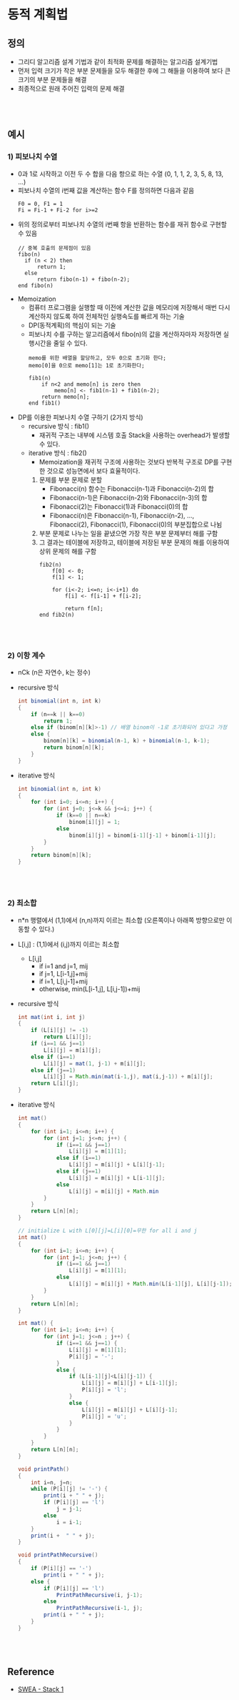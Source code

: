 # 동적 계획법
## 정의
* 그리디 알고리즘 설계 기법과 같이 최적화 문제를 해결하는 알고리즘 설계기법
* 먼저 입력 크기가 작은 부분 문제들을 모두 해결한 후에 그 해들을 이용하여 보다 큰 크기의 부분 문제들을 해결
* 최종적으로 원래 주어진 입력의 문제 해결

<br><br>

## 예시
### 1) 피보나치 수열
* 0과 1로 시작하고 이전 두 수 합을 다음 항으로 하는 수열 (0, 1, 1, 2, 3, 5, 8, 13, ...)
* 피보나치 수열의 i번째 값을 계산하는 함수 F를 정의하면 다음과 같음
  ```
  F0 = 0, F1 = 1
  Fi = Fi-1 + Fi-2 for i>=2
  ```
* 위의 정의로부터 피보나치 수열의 i번째 항을 반환하는 함수를 재귀 함수로 구현할 수 있음
  ```
  // 중복 호출의 문제점이 있음
  fibo(n)
    if (n < 2) then
        return 1;
    else
        return fibo(n-1) + fibo(n-2);
  end fibo(n)
  ```
* Memoization
  * 컴퓨터 프로그램을 실행할 때 이전에 계산한 값을 메모리에 저장해서 매번 다시 계산하지 않도록 하여 전체적인 실행속도를 빠르게 하는 기술
  * DP(동적계획)의 핵심이 되는 기술
  * 피보나치 수를 구하는 알고리즘에서 fibo(n)의 값을 계산하자마자 저장하면 실행시간을 줄일 수 있다.
    ```
    memo를 위한 배열을 할당하고, 모두 0으로 초기화 한다;
    memo[0]을 0으로 memo[1]는 1로 초기화한다;

    fib1(n)
        if n<2 and memo[n] is zero then
            memo[n] <- fib1(n-1) + fib1(n-2);
        return memo[n];
    end fib1()
    ```
* DP를 이용한 피보나치 수열 구하기 (2가지 방식)
  * recursive 방식 : fib1()
    * 재귀적 구조는 내부에 시스템 호출 Stack을 사용하는 overhead가 발생할 수 있다.
  * iterative 방식 : fib2()
    * Memoization을 재귀적 구조에 사용하는 것보다 반복적 구조로 DP를 구현한 것으로 성능면에서 보다 효율적이다.
    1. 문제를 부분 문제로 분할
         * Fibonacci(n) 함수는 Fibonacci(n-1)과 Fibonacci(n-2)의 합
         * Fibonacci(n-1)은 Fibonacci(n-2)와 Fibonacci(n-3)의 합
         * Fibonacci(2)는 Fibonacci(1)과 Fibonacci(0)의 합
         * Fibonacci(n)은 Fibonacci(n-1), Fibonacci(n-2), ..., Fibonacci(2), Fibonacci(1), Fibonacci(0)의 부분집합으로 나뉨
    2. 부분 문제로 나누는 일을 끝냈으면 가장 작은 부분 문제부터 해를 구함
    3. 그 결과는 테이블에 저장하고, 테이블에 저장된 부분 문제의 해를 이용하여 상위 문제의 해를 구함
        ```
        fib2(n)
            f[0] <- 0;
            f[1] <- 1;

            for (i<-2; i<=n; i<-i+1) do
                f[i] <- f[i-1] + f[i-2];

                return f[n];
        end fib2(n)
        ```
<br><br>

### 2) 이항 계수
* nCk (n은 자연수, k는 정수)
* recursive 방식
    ```java
    int binomial(int n, int k)
    {
        if (n==k || k==0)
            return 1;
        else if (binom[n][k]>-1) // 배열 binom이 -1로 초기화되어 있다고 가정
        else {
            binom[n][k] = binomial(n-1, k) + binomial(n-1, k-1);
            return binom[n][k];
        }
    }
    ```

* iterative 방식
    ```java
    int binomial(int n, int k) 
    {
        for (int i=0; i<=n; i++) {
            for (int j=0; j<=k && j<=i; j++) {
                if (k==0 || n==k)
                    binom[i][j] = 1;
                else
                    binom[i][j] = binom[i-1][j-1] + binom[i-1][j];
            }
        }
        return binom[n][k];
    }
  ```

<br><br>

### 2) 최소합
* n*n 행렬에서 (1,1)에서 (n,n)까지 이르는 최소합 (오른쪽이나 아래쪽 방향으로만 이동할 수 있다.)
* L[i,j] : (1,1)에서 (i,j)까지 이르는 최소합
  * L[i,j]
    * if i=1 and j=1, mij
    * if j=1, L[i-1,j]+mij
    * if i=1, L[i,j-1]+mij
    * otherwise, min(L[i-1,j], L[i,j-1])+mij
* recursive 방식
    ```java
    int mat(int i, int j)
    {
        if (L[i][j] != -1) 
            return L[i][j];
        if (i==1 && j==1)
            L[i][j] = m[i][j];
        else if (i==1)
            L[i][j] = mat(1, j-1) + m[i][j];
        else if (j==1)
            L[i][j] = Math.min(mat(i-1,j), mat(i,j-1)) + m[i][j];
        return L[i][j];
    }
    ```

* iterative 방식
    ```java
    int mat()
    {
        for (int i=1; i<=n; i++) {
            for (int j=1; j<=n; j++) {
                if (i==1 && j==1)
                    L[i][j] = m[1][1];
                else if (i==1)
                    L[i][j] = m[i][j] + L[i][j-1];
                else if (j==1)
                    L[i][j] = m[i][j] + L[i-1][j];
                else
                    L[i][j] = m[i][j] + Math.min
            }
        }
        return L[n][n];
    }
    ```

    ```java
    // initialize L with L[0][j]=L[i][0]=무한 for all i and j
    int mat()
    {
        for (int i=1; i<=n; i++) {
            for (int j=1; j<=n; j++) {
                if (i==1 && j==1)
                    L[i][j] = m[1][1];
                else
                    L[i][j] = m[i][j] + Math.min(L[i-1][j], L[i][j-1]);
            }
        }
        return L[n][n];
    }
    ```

    ```java
    int mat() {
        for (int i=1; i<=n; i++) {
            for (int j=1; j<=n ; j++) {
                if (i==1 && j==1) {
                    L[i][j] = m[1][1];
                    P[i][j] = '-';
                }
                else {
                    if (L[i-1][j]<L[i][j-1]) {
                        L[i][j] = m[i][j] + L[i-1][j];
                        P[i][j] = 'l';
                    }
                    else {
                        L[i][j] = m[i][j] + L[i][j-1];
                        P[i][j] = 'u';
                    }
                }
            }
        }
        return L[n][n];
    }

    void printPath()
    {
        int i=n, j=n;
        while (P[i][j] != '-') {
            print(i + " " + j);
            if (P[i][j] == 'l')
                j = j-1;
            else
                i = i-1;
        }
        print(i +  " " + j);
    }

    void printPathRecursive()
    {
        if (P[i][j] == '-')
            print(i + " " + j);
        else {
            if (P[i][j] == 'l')
                PrintPathRecursive(i, j-1);
            else
                PrintPathRecursive(i-1, j);
            print(i + " " + j);
        }
    }
    ```
<br><br>

## Reference
* [SWEA - Stack 1](https://swexpertacademy.com/main/learn/course/subjectDetail.do?courseId=AVuPDN86AAXw5UW6&subjectId=AV184o76I7sCFAZN)